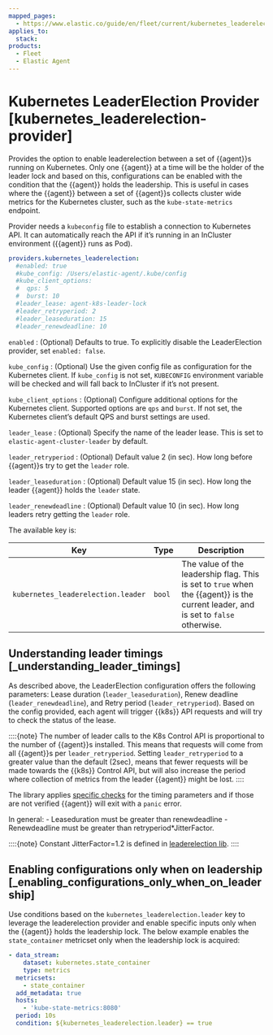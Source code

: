 ```yaml
---
mapped_pages:
  - https://www.elastic.co/guide/en/fleet/current/kubernetes_leaderelection-provider.html
applies_to:
  stack:
products:
  - Fleet
  - Elastic Agent
---
```


# Kubernetes LeaderElection Provider [kubernetes_leaderelection-provider]

Provides the option to enable leaderelection between a set of {{agent}}s running on Kubernetes. Only one {{agent}} at a time will be the holder of the leader lock and based on this, configurations can be enabled with the condition that the {{agent}} holds the leadership. This is useful in cases where the {{agent}} between a set of {{agent}}s collects cluster wide metrics for the Kubernetes cluster, such as the `kube-state-metrics` endpoint.

Provider needs a `kubeconfig` file to establish a connection to Kubernetes API. It can automatically reach the API if it’s running in an InCluster environment ({{agent}} runs as Pod).

```yaml
providers.kubernetes_leaderelection:
  #enabled: true
  #kube_config: /Users/elastic-agent/.kube/config
  #kube_client_options:
  #  qps: 5
  #  burst: 10
  #leader_lease: agent-k8s-leader-lock
  #leader_retryperiod: 2
  #leader_leaseduration: 15
  #leader_renewdeadline: 10
```

`enabled`
:   (Optional) Defaults to true. To explicitly disable the LeaderElection provider, set `enabled: false`.

`kube_config`
:   (Optional) Use the given config file as configuration for the Kubernetes client. If `kube_config` is not set, `KUBECONFIG` environment variable will be checked and will fall back to InCluster if it’s not present.

`kube_client_options`
:   (Optional) Configure additional options for the Kubernetes client. Supported options are `qps` and `burst`. If not set, the Kubernetes client’s default QPS and burst settings are used.

`leader_lease`
:   (Optional) Specify the name of the leader lease. This is set to `elastic-agent-cluster-leader` by default.

`leader_retryperiod`
:   (Optional) Default value 2 (in sec). How long before {{agent}}s try to get the `leader` role.

`leader_leaseduration`
:   (Optional) Default value 15 (in sec).  How long the leader {{agent}} holds the `leader` state.

`leader_renewdeadline`
:   (Optional) Default value 10 (in sec). How long leaders retry getting the `leader` role.

The available key is:

| Key | Type | Description |
| --- | --- | --- |
| `kubernetes_leaderelection.leader` | `bool` | The value of the leadership flag. This is set to `true` when the {{agent}} is the current leader, and is set to `false` otherwise. |


## Understanding leader timings [_understanding_leader_timings]

As described above, the LeaderElection configuration offers the following parameters: Lease duration (`leader_leaseduration`), Renew deadline (`leader_renewdeadline`), and Retry period (`leader_retryperiod`). Based on the config provided, each agent will trigger {{k8s}} API requests and will try to check the status of the lease.

::::{note}
The number of leader calls to the K8s Control API is proportional to the number of {{agent}}s installed. This means that requests will come from all {{agent}}s per `leader_retryperiod`. Setting `leader_retryperiod` to a greater value than the default (2sec), means that fewer requests will be made towards the {{k8s}} Control API, but will also increase the period where collection of metrics from the leader {{agent}} might be lost.
::::


The library applies [specific checks](https://github.com/kubernetes/client-go/blob/master/tools/leaderelection/leaderelection.go#L76) for the timing parameters and if those are not verified {{agent}} will exit with a `panic` error.

In general: - Leaseduration must be greater than renewdeadline - Renewdeadline must be greater than retryperiod*JitterFactor.

::::{note}
Constant JitterFactor=1.2 is defined in [leaderelection lib](https://pkg.go.dev/gopkg.in/kubernetes/client-go.v11/tools/leaderelection).
::::



## Enabling configurations only when on leadership [_enabling_configurations_only_when_on_leadership]

Use conditions based on the `kubernetes_leaderelection.leader` key to leverage the leaderelection provider and enable specific inputs only when the {{agent}} holds the leadership lock. The below example enables the `state_container` metricset only when the leadership lock is acquired:

```yaml
- data_stream:
    dataset: kubernetes.state_container
    type: metrics
  metricsets:
    - state_container
  add_metadata: true
  hosts:
    - 'kube-state-metrics:8080'
  period: 10s
  condition: ${kubernetes_leaderelection.leader} == true
```

